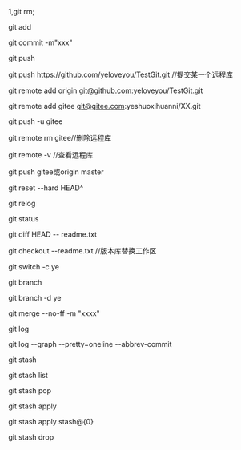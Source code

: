 1,git rm;

git add

git commit -m"xxx"

git push

git push https://github.com/yeloveyou/TestGit.git  //提交某一个远程库

git remote add origin git@github.com:yeloveyou/TestGit.git

git remote add gitee git@gitee.com:yeshuoxihuanni/XX.git

git push -u gitee

git remote rm gitee//删除远程库

git remote -v			//查看远程库

git push gitee或origin master

git reset --hard HEAD^

git relog

git status 

git diff HEAD -- readme.txt

git checkout --readme.txt //版本库替换工作区

git switch -c ye

git branch 

git branch -d ye

git merge --no-ff -m "xxxx"

git log 

git log --graph --pretty=oneline --abbrev-commit

git stash

git stash list

git stash pop

git stash apply

git stash apply stash@{0}

git stash drop







 